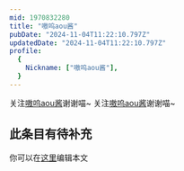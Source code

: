 ```yaml
---
mid: 1970832280
title: "嗷呜aou酱"
pubDate: "2024-11-04T11:22:10.797Z"
updatedDate: "2024-11-04T11:22:10.797Z"
profile:
  {
    Nickname: ["嗷呜aou酱"],
  }
---
```


关注[嗷呜aou酱](https://space.bilibili.com/1970832280)谢谢喵~ 关注[嗷呜aou酱](https://space.bilibili.com/1970832280)谢谢喵~

## 此条目有待补充
你可以在[这里](https://github.com/Yuhanawa/VTuber.ICU/edit/master/src/content/v/嗷呜aou酱/index.md)编辑本文
